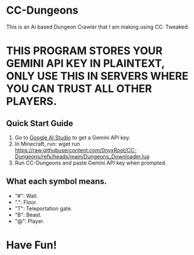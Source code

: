# CC-Dungeons

This is an Ai based Dungeon Crawler that I am making using CC: Tweaked

# **THIS PROGRAM STORES YOUR GEMINI API KEY IN PLAINTEXT, ONLY USE THIS IN SERVERS WHERE YOU CAN TRUST ALL OTHER PLAYERS.**

## Quick Start Guide

1. Go to [Google AI Studio](https://aistudio.google.com/apikey) to get a Gemini API key.
2. In Minecraft, run: wget run https://raw.githubusercontent.com/0nyxRoot/CC-Dungeons/refs/heads/main/Dungeons_Downloader.lua
3. Run CC-Dungeons and paste Gemini API key when prompted.

## What each symbol means.

- "#": Wall.
- ".": Floor.
- "T": Teleportation gate.
- "B": Beast.
- "@": Player.

# Have Fun!
